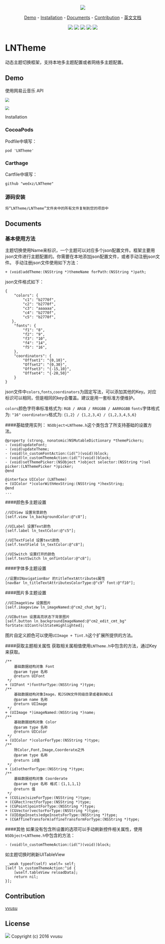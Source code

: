 <p align="center">
  <img src="./images/banner.png">
</p>

<p align="center">
<a href="#demo">Demo</a> -
<a href="#installation">Installation</a> -
<a href="#documents">Documents</a> -
<a href="#contribution">Contribution</a> - 
<a href="https://github.com/wedxz/LNTheme">英文文档</a>
</p>

<p align="center">
<a href="http://cocoadocs.org/docsets/LNTheme"><img src="https://img.shields.io/badge/CocoaPods-compatible-4BC51D.svg?style=flat"></a>
<a href="https://github.com/Carthage/Carthage"><img src="https://img.shields.io/badge/Carthage-compatible-4BC51D.svg?style=flat"></a>
<a href="https://developer.apple.com/ios"><img src="https://img.shields.io/badge/platform-iOS%207%2B-blue.svg?style=flat"></a>
<a href="https://github.com/wedxz/LNTheme/tree/1.0.0"><img src="https://img.shields.io/badge/release-1.0.0-blue.svg"></a>
<a href="https://github.com/wedxz/LNTheme/blob/master/LICENSE"><img src="http://img.shields.io/badge/license-MIT-lightgrey.svg?style=flat"></a>
</p>

# LNTheme
动态主题切换框架，支持本地多主题配置或者网络多主题配置。

## Demo
使用网易云音乐 API

<p align="left">
    <img src="./images/demo_1.gif" style="zoom:80%" align=center/>
</p>

<p align="left">
    <img src="./images/demo_2.gif" style="zoom:80%" align=center/>
</p

## Installation
### CocoaPods
Podfile中填写：

```
pod 'LNTheme'
```
### Carthage
Cartfile中填写：

```
github "wedxz/LNTheme"
```
### 源码安装
```
将“LNTheme/LNTheme”文件夹中的所有文件复制到您的项目中
```
## Documents
### 基本使用方法
主题切换使用Name来标识，一个主题可以对应多个json配置文件。框架主要用json文件进行主题配置的。你需要在本地添加json配置文件，或者手动注册json文件。
手动注册json文件使用如下方法：

```
+ (void)addTheme:(NSString *)themeName forPath:(NSString *)path;
```
json文件格式如下：

```
{
    "colors": {
        "c1": "b2770f",
        "c2": "b2770f",
        "c3": "aaaaaa",
        "c4": "b2770f",
        "c5": "b2770f",
   },
    "fonts": {
        "f1": "8",
        "f2": "9",
        "f3": "10",
        "f4": "14",
        "f5": "16",
    },
    "coordinators": {
        "Offset1": "{0,10}",
        "Offset2": "{0,30}",
        "Offset3": "{-15,10}",
        "Offset4": "{-20,50}"
    }
}
```
json文件中`colors`,`fonts`,`coordinators`为固定写法，可以添加其他的Key。对应标识可以相同，但是相同的key会覆盖。建议是用一套标准方便维护。

`colors`颜色字符串标准格式为: `RGB / ARGB / RRGGBB / AARRGGBB`
`fonts`字体格式为: `"16"`
`coordinators`格式为: `{1,2} / {1,2,3,4} / {1,2,3,4,5,6}`

####基础使用实列：
`NSObject+LNTheme.h`这个类包含了所支持基础的设置方法。

```
@property (strong, nonatomic)NSMutableDictionary *themePickers;
- (void)updateFont;
- (void)updateTheme;
- (void)ln_customFontAction:(id(^)(void))block;
- (void)ln_customThemeAction:(id(^)(void))block;
- (void)setThemePicker:(NSObject *)object selector:(NSString *)sel picker:(LNThemePicker *)picker;
@end

@interface UIColor (LNTheme)
+ (UIColor *)colorWithHexString:(NSString *)hexString;
@end
...
```
####颜色多主题设置
```
//UIView 设置背景颜色
[self.view ln_backgroundColor:@"c8"];

//UILabel 设置Text颜色
[self.label ln_textColor:@"c5"];

//UITextField 设置text颜色
[self.textField ln_textColor:@"c8"];

//UISwitch 设置打开的颜色
[self.testSwitch ln_onTintColor:@"c8"];
```
####字体多主题设置
```
//设置UINavigationBar 的titleTextAttributes属性
[navBar ln_titleTextAttributesColorType:@"c9" font:@"f10"];
```
####图片多主题设置
```
//UIImageView 设置图片
[self.imageview ln_imageNamed:@"cm2_chat_bg"];

//UIButton 设置高亮状态下背景图片
[self.button ln_backgroundImageNamed:@"cm2_edit_cmt_bg" forState:UIControlStateHighlighted];
```

图片自定义颜色可以使用`UIImage + Tint.h`这个扩展所提供的方法。

####获取主题相关属性
获取相关属相值使用`LNTheme.h`中包含的方法，通过Key来获取。

```
/**
    基础数据结构对象 Font
    @param type 名称
    @return UIFont
 */
+ (UIFont *)fontForType:(NSString *)type;
/**
    基础数据结构对象Image，和JSON文件同级目录或者BUNDLE
    @param name 名称
    @return UIImage
 */
+ (UIImage *)imageNamed:(NSString *)name;
/**
    基础数据结构对象 Color
    @param type 名称
    @return UIColor
 */
+ (UIColor *)colorForType:(NSString *)type;
/**
    除Color,Font,Image,Coorderate之外
    @param type 名称
    @return id值
 */
+ (id)otherForType:(NSString *)type;
/**
    基础数据结构对象 Coorderate
    @param type 名称 格式：{1,1,1,1}
    @return 值
 */
+ (CGSize)sizeForType:(NSString *)type;
+ (CGRect)rectForType:(NSString *)type;
+ (CGPoint)pointForType:(NSString *)type;
+ (CGVector)vectorForType:(NSString *)type;
+ (UIEdgeInsets)edgeInsetsForType:(NSString *)type;
+ (CGAffineTransform)affineTransformForType:(NSString *)type;
```

####其他
如果没有包含所设置的选项可以手动刷新控件相关属性，使用`NSObject+LNTheme.h`中包含的方法：

```
- (void)ln_customThemeAction:(id(^)(void))block;
```
如主题切换时刷新UITableView

```
__weak typeof(self) wself= self;
[self ln_customThemeAction:^id {
    [wself.tableView reloadData];
    return nil;
}];
```
## Contribution
[vvusu](https://github.com/wedxz)

## License
<a href="https://github.com/wedxz/LNTheme/blob/master/LICENSE"><img src="http://img.shields.io/badge/license-MIT-lightgrey.svg?style=flat"></a>
Copyright (c) 2016 vvusu 


